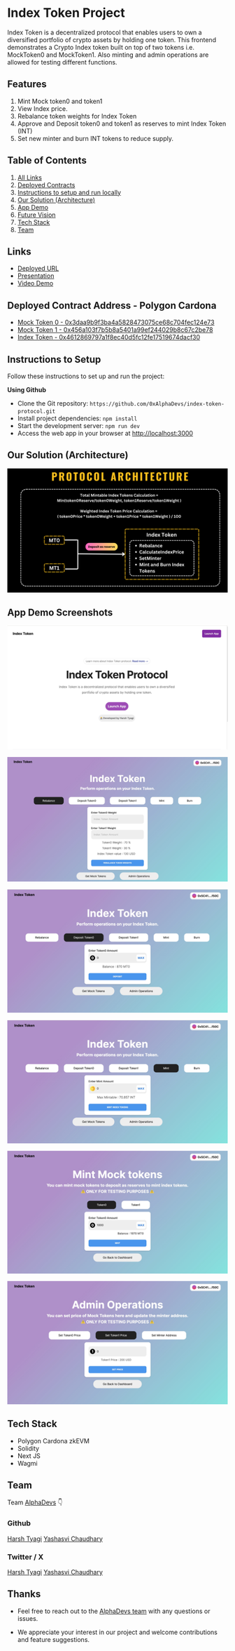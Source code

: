 # Index Token Project

Index Token is a decentralized protocol that enables users to own a diversified portfolio of crypto assets by holding one token.
This frontend demonstrates a Crypto Index token built on top of two tokens i.e. MockToken0 and MockToken1. Also minting and admin operations are allowed for testing different functions.

## Features

1. Mint Mock token0 and token1
2. View Index price.
3. Rebalance token weights for Index Token
4. Approve and Deposit token0 and token1 as reserves to mint Index Token (INT)
5. Set new minter and burn INT tokens to reduce supply.

## Table of Contents

1. [All Links](#links)
2. [Deployed Contracts](#deployed-contract)
3. [Instructions to setup and run locally ](#instructions-to-setup)
4. [Our Solution (Architecture)](#our-solution-architecture)
5. [App Demo](#app-demo-screenshots)
6. [Future Vision](#future-vision)
7. [Tech Stack](#tech-stack)
8. [Team](#team)

## Links

- [Deployed URL](https://index-token-cardona.vercel.app/)
- [Presentation](https://www.canva.com/design/DAGLxOfLrNw/bZrrmu6hF6QCc6BOtHHSxg/view?utm_content=DAGLxOfLrNw&utm_campaign=designshare&utm_medium=link&utm_source=editor)
- [Video Demo]()

## Deployed Contract Address - Polygon Cardona

- [Mock Token 0 - 0x3daa9b9f3ba4a5828473075ce68c704fec124e73](https://cardona-zkevm.polygonscan.com/address/0x3daa9b9f3ba4a5828473075ce68c704fec124e73)
- [Mock Token 1 - 0x456a103f7b5b8a5401a99ef244029b8c67c2be78](https://cardona-zkevm.polygonscan.com/address/0x456a103f7b5b8a5401a99ef244029b8c67c2be78)
- [Index Token - 0x4612869797a1f8ec40d5fc12fe17519674dacf30](https://cardona-zkevm.polygonscan.com/address/0x4612869797a1f8ec40d5fc12fe17519674dacf30)

## Instructions to Setup

Follow these instructions to set up and run the project:

**Using Github**

- Clone the Git repository: `https://github.com/0xAlphaDevs/index-token-protocol.git`
- Install project dependencies: `npm install`
- Start the development server: `npm run dev`
- Access the web app in your browser at [http://localhost:3000](http://localhost:3000)

## Our Solution (Architecture)

![image](/public/appDemo/protocol_architecture.png)

## App Demo Screenshots

![image](/public/appDemo/0.png)

![image](/public/appDemo/1.png)

![image](/public/appDemo/2.png)

![image](/public/appDemo/3.png)

![image](/public/appDemo/4.png)

![image](/public/appDemo/5.png)

## Tech Stack

- Polygon Cardona zkEVM
- Solidity
- Next JS
- Wagmi

## Team

Team [AlphaDevs](https://www.alphadevs.dev) 👇

### Github

[Harsh Tyagi](https://github.com/mr-harshtyagi)
[Yashasvi Chaudhary](https://github.com/0xyshv)

### Twitter / X

[Harsh Tyagi](https://twitter.com/0xmht)
[Yashasvi Chaudhary](https://twitter.com/0xyshv)

## Thanks

- Feel free to reach out to the [AlphaDevs team](https://www.alphadevs.dev) with any questions or issues.

- We appreciate your interest in our project and welcome contributions and feature suggestions.
